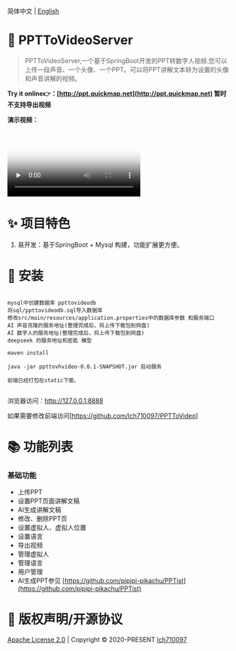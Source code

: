 

简体中文 | [English](README.md)


# 🎨 PPTToVideoServer
> PPTToVideoServer,一个基于SpringBoot开发的PPT转数字人视频.您可以上传一段声音、一个头像、一个PPT。可以将PPT讲解文本转为设置的头像和声音讲解的视频。

<b>Try it online👉：[http://ppt.quickmap.net](http://ppt.quickmap.net) 暂时不支持导出视频</b>

<b>演示视频： </b>


<video id="video" controls="" preload="none" poster="封面">
      <source id="mp4" src="/public/jiangjie.mp4" type="video/mp4">
</video>


# ✨ 项目特色
1. 易开发：基于SpringBoot + Mysql 构建，功能扩展更方便。

# 🚀 安装
```

mysql中创建数据库 ppttovideodb
将sql/ppttovideodb.sql导入数据库
修改src/main/resources/application.properties中的数据库参数 和服务端口
AI 声音克隆的服务地址(整理完成后，将上传下载包到网盘)
AI 数字人的服务地址(整理完成后，将上传下载包到网盘)
deepseek 的服务地址和密匙 模型

maven install

java -jar ppttovhvideo-0.0.1-SNAPSHOT.jar 启动服务

前端已经打包在static下面，
 
```
浏览器访问：http://127.0.0.1:8888

如果需要修改前端访问[https://github.com/lch710097/PPTToVideo]

# 📚 功能列表
### 基础功能
- 上传PPT
- 设置PPT页面讲解文稿
- AI生成讲解文稿
- 修改、删除PPT页
- 设置虚拟人、虚拟人位置
- 设置语言
- 导出视频
- 管理虚拟人
- 管理语言
- 用户管理
- AI生成PPT参见 [https://github.com/pipipi-pikachu/PPTist](https://github.com/pipipi-pikachu/PPTist)
 

 

# 📄 版权声明/开源协议
[Apache License 2.0](https://github.com/lch710097/PPTToVideoServer/blob/master/LICENSE) | Copyright © 2020-PRESENT [lch710097](https://github.com/lch710097)
 